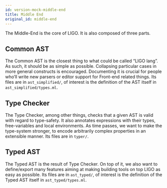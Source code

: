 ```yaml
---
id: version-mock-middle-end
title: Middle End
original_id: middle-end
---
```


The Middle-End is the core of LIGO. It is also composed of three parts.
## Common AST
The Common AST is the closest thing to what could be called “LIGO lang”. As such, it should be as simple as possible. Collapsing particular cases in more general constructs is encouraged. Documenting it is crucial for people who’ll write new parsers or editor support for Front-end related things.
Its files are in `ast_simplified/`, of interest is the definition of the AST itself in `ast_simplified/types.ml`.
## Type Checker
The Type Checker, among other things, checks that a given AST is valid with regard to type-safety. It also annotates expressions with their types, free-variables and local environments.
As time passes, we want to make the type-system stronger, to encode arbitrarily complex properties in an extensible manner.
Its files are in `typer/`.
## Typed AST
The Typed AST is the result of Type Checker. On top of it, we also want to define/export many features aiming at making building tools on top LIGO as easy as possible.
Its files are in `ast_typed/`, of interest is the definition of the Typed AST itself in `ast_typed/types.ml`.
